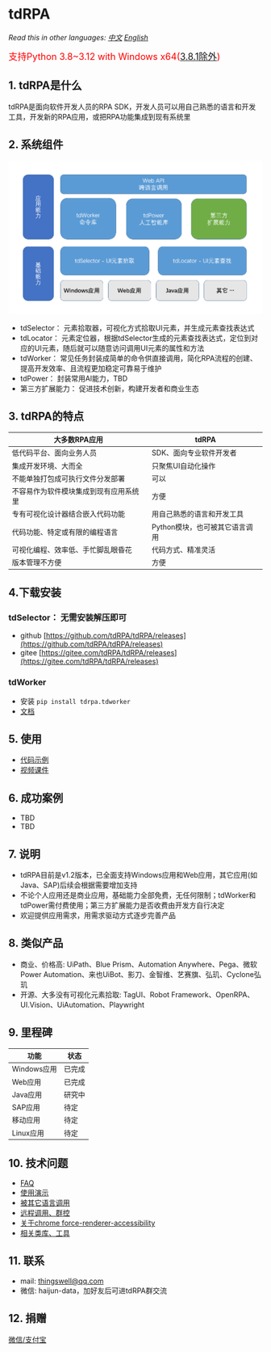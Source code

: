 # tdRPA

*Read this in other languages: [中文](./README_cn.md) [English](./README.md)*

<span style="color:red;font-size:18px">支持Python 3.8~3.12 with Windows x64([3.8.1除外](https://github.com/yinkaisheng/Python-UIAutomation-for-Windows))</span>

## 1. tdRPA是什么
tdRPA是面向软件开发人员的RPA SDK，开发人员可以用自己熟悉的语言和开发工具，开发新的RPA应用，或把RPA功能集成到现有系统里

## 2. 系统组件
![tdRPA架构](./market/tdRPA架构.png)
- tdSelector： 元素拾取器，可视化方式拾取UI元素，并生成元素查找表达式
- tdLocator： 元素定位器，根据tdSelector生成的元素查找表达式，定位到对应的UI元素，随后就可以随意访问调用UI元素的属性和方法
- tdWorker： 常见任务封装成简单的命令供直接调用，简化RPA流程的创建、提高开发效率、且流程更加稳定可靠易于维护
- tdPower： 封装常用AI能力，TBD
- 第三方扩展能力： 促进技术创新，构建开发者和商业生态

## 3. tdRPA的特点
|**大多数RPA应用**   |  **tdRPA** |
| ------------ | ------------ |
|低代码平台、面向业务人员|SDK、面向专业软件开发者|
|集成开发环境、大而全|只聚焦UI自动化操作|
|不能单独打包成可执行文件分发部署|可以|
|不容易作为软件模块集成到现有应用系统里|方便|
|专有可视化设计器结合嵌入代码功能|用自己熟悉的语言和开发工具|
|代码功能、特定或有限的编程语言|Python模块，也可被其它语言调用|
|可视化编程、效率低、手忙脚乱眼昏花|代码方式、精准灵活|
|版本管理不方便|方便|

## 4.下载安装
### tdSelector： 无需安装解压即可
- github [https://github.com/tdRPA/tdRPA/releases](https://github.com/tdRPA/tdRPA/releases)
- gitee [https://gitee.com/tdRPA/tdRPA/releases](https://gitee.com/tdRPA/tdRPA/releases)
### tdWorker
- 安装 `pip install tdrpa.tdworker`
- [文档](https://gitee.com/tdworker/command/wikis/pages)

## 5. 使用
- [代码示例](./demo)
- [视频课件](https://space.bilibili.com/27639838/lists/2460456)

## 6. 成功案例
- TBD
- TBD

## 7. 说明
- tdRPA目前是v1.2版本，已全面支持Windows应用和Web应用，其它应用(如Java、SAP)后续会根据需要增加支持
- 不论个人应用还是商业应用，基础能力全部免费，无任何限制；tdWorker和tdPower需付费使用；第三方扩展能力是否收费由开发方自行决定
- 欢迎提供应用需求，用需求驱动方式逐步完善产品

## 8. 类似产品
- 商业、价格高: UiPath、Blue Prism、Automation Anywhere、Pega、微软Power Automation、来也UiBot、影刀、金智维、艺赛旗、弘玑、Cyclone弘玑
- 开源、大多没有可视化元素拾取: TagUI、Robot Framework、OpenRPA、UI.Vision、UiAutomation、Playwright

## 9. 里程碑
|**功能**   |  **状态** |
| ------------ | ------------ |
|Windows应用| 已完成 |
|Web应用| 已完成 |
|Java应用| 研究中 |
|SAP应用| 待定 |
|移动应用| 待定 |
|Linux应用| 待定 |

## 10. 技术问题
- [FAQ](./topic/faq_cn.md)
- [使用演示](./topic/demo_cn.md)
- [被其它语言调用](./topic/interop_cn.md)
- [远程调用、群控](./topic/rpc_cn.md)
- [关于chrome force-renderer-accessibility](./topic/chrome_cn.md)
- [相关类库、工具](./topic/toolset_cn.md)

## 11. 联系
- mail: thingswell@qq.com
- 微信: haijun-data，加好友后可进tdRPA群交流

## 12. 捐赠
[微信/支付宝](./topic/zan.md)